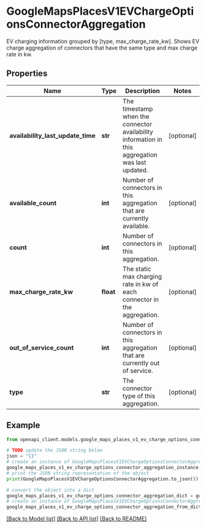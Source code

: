 # GoogleMapsPlacesV1EVChargeOptionsConnectorAggregation

EV charging information grouped by [type, max_charge_rate_kw]. Shows EV charge aggregation of connectors that have the same type and max charge rate in kw.

## Properties

Name | Type | Description | Notes
------------ | ------------- | ------------- | -------------
**availability_last_update_time** | **str** | The timestamp when the connector availability information in this aggregation was last updated. | [optional] 
**available_count** | **int** | Number of connectors in this aggregation that are currently available. | [optional] 
**count** | **int** | Number of connectors in this aggregation. | [optional] 
**max_charge_rate_kw** | **float** | The static max charging rate in kw of each connector in the aggregation. | [optional] 
**out_of_service_count** | **int** | Number of connectors in this aggregation that are currently out of service. | [optional] 
**type** | **str** | The connector type of this aggregation. | [optional] 

## Example

```python
from openapi_client.models.google_maps_places_v1_ev_charge_options_connector_aggregation import GoogleMapsPlacesV1EVChargeOptionsConnectorAggregation

# TODO update the JSON string below
json = "{}"
# create an instance of GoogleMapsPlacesV1EVChargeOptionsConnectorAggregation from a JSON string
google_maps_places_v1_ev_charge_options_connector_aggregation_instance = GoogleMapsPlacesV1EVChargeOptionsConnectorAggregation.from_json(json)
# print the JSON string representation of the object
print(GoogleMapsPlacesV1EVChargeOptionsConnectorAggregation.to_json())

# convert the object into a dict
google_maps_places_v1_ev_charge_options_connector_aggregation_dict = google_maps_places_v1_ev_charge_options_connector_aggregation_instance.to_dict()
# create an instance of GoogleMapsPlacesV1EVChargeOptionsConnectorAggregation from a dict
google_maps_places_v1_ev_charge_options_connector_aggregation_from_dict = GoogleMapsPlacesV1EVChargeOptionsConnectorAggregation.from_dict(google_maps_places_v1_ev_charge_options_connector_aggregation_dict)
```
[[Back to Model list]](../README.md#documentation-for-models) [[Back to API list]](../README.md#documentation-for-api-endpoints) [[Back to README]](../README.md)


